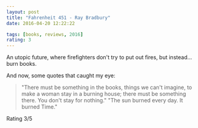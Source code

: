 ```yaml
---
layout: post
title: "Fahrenheit 451 - Ray Bradbury"
date: 2016-04-20 12:22:22

tags: [books, reviews, 2016]
rating: 3
---
```


An utopic future, where firefighters don't try to put out fires, but instead... burn books.

And now, some quotes that caught my eye:

 >"There must be something in the books, things we can't imagine, to make a woman stay in a burning house; there must be something there. You don't stay for nothing."
 >"The sun burned every day. It burned Time."

Rating 3/5

